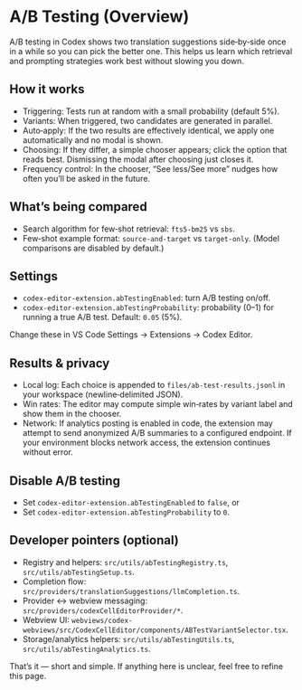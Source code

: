 # A/B Testing (Overview)

A/B testing in Codex shows two translation suggestions side‑by‑side once in a while so you can pick the better one. This helps us learn which retrieval and prompting strategies work best without slowing you down.

## How it works
- Triggering: Tests run at random with a small probability (default 5%).
- Variants: When triggered, two candidates are generated in parallel.
- Auto‑apply: If the two results are effectively identical, we apply one automatically and no modal is shown.
- Choosing: If they differ, a simple chooser appears; click the option that reads best. Dismissing the modal after choosing just closes it.
- Frequency control: In the chooser, “See less/See more” nudges how often you’ll be asked in the future.

## What’s being compared
- Search algorithm for few‑shot retrieval: `fts5-bm25` vs `sbs`.
- Few‑shot example format: `source-and-target` vs `target-only`.
(Model comparisons are disabled by default.)

## Settings
- `codex-editor-extension.abTestingEnabled`: turn A/B testing on/off.
- `codex-editor-extension.abTestingProbability`: probability (0–1) for running a true A/B test. Default: `0.05` (5%).

Change these in VS Code Settings → Extensions → Codex Editor.

## Results & privacy
- Local log: Each choice is appended to `files/ab-test-results.jsonl` in your workspace (newline‑delimited JSON).
- Win rates: The editor may compute simple win‑rates by variant label and show them in the chooser.
- Network: If analytics posting is enabled in code, the extension may attempt to send anonymized A/B summaries to a configured endpoint. If your environment blocks network access, the extension continues without error.

## Disable A/B testing
- Set `codex-editor-extension.abTestingEnabled` to `false`, or
- Set `codex-editor-extension.abTestingProbability` to `0`.

## Developer pointers (optional)
- Registry and helpers: `src/utils/abTestingRegistry.ts`, `src/utils/abTestingSetup.ts`.
- Completion flow: `src/providers/translationSuggestions/llmCompletion.ts`.
- Provider ↔ webview messaging: `src/providers/codexCellEditorProvider/*`.
- Webview UI: `webviews/codex-webviews/src/CodexCellEditor/components/ABTestVariantSelector.tsx`.
- Storage/analytics helpers: `src/utils/abTestingUtils.ts`, `src/utils/abTestingAnalytics.ts`.

That’s it — short and simple. If anything here is unclear, feel free to refine this page.
